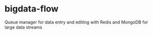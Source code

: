 # bigdata-flow
Queue manager for data entry and editing with Redis and MongoDB for large data streams

